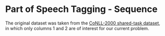 # Part of Speech Tagging - Sequence

The original dataset was taken from the [CoNLL-2000 shared-task dataset](https://www.clips.uantwerpen.be/conll2000/chunking/), in which only columns 1 and 2 are of interest for our current problem.

